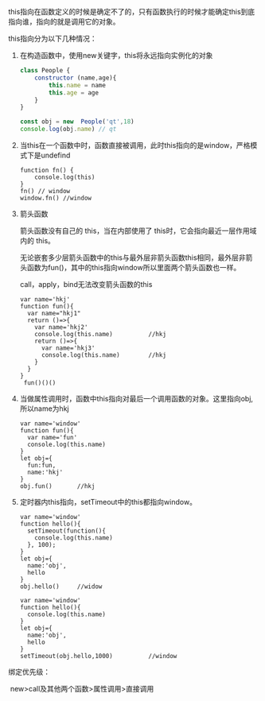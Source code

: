 this指向在函数定义的时候是确定不了的，只有函数执行的时候才能确定this到底指向谁，指向的就是调用它的对象。

this指向分为以下几种情况：

1. 在构造函数中，使用new关键字，this将永远指向实例化的对象

   ```js
   class People {
       constructor (name,age){
           this.name = name
           this.age = age
       }
   }
   
   const obj = new  People('qt',18)
   console.log(obj.name) // qt
   ```

   

2. 当this在一个函数中时，函数直接被调用，此时this指向的是window，严格模式下是undefind

   ```
   function fn() {
       console.log(this)
   }
   fn() // window
   window.fn() //window
   ```

3. 箭头函数

   箭头函数没有自己的 this，当在内部使用了 this时，它会指向最近一层作用域内的 this。

   无论嵌套多少层箭头函数中的this与最外层非箭头函数this相同，最外层非箭头函数为fun()，其中的this指向window所以里面两个箭头函数也一样。

   call，apply，bind无法改变箭头函数的this

   ```
   var name='hkj'
   function fun(){
     var name="hkj1"
     return ()=>{
       var name='hkj2'
       console.log(this.name)          //hkj
       return ()=>{
         var name='hkj3'
         console.log(this.name)        //hkj
       }
     }
   }
    fun()()()
   ```

4. 当做属性调用时，函数中this指向对最后一个调用函数的对象。这里指向obj,所以name为hkj

   ```
   var name='window'
   function fun(){
     var name='fun'
     console.log(this.name)
   }
   let obj={
     fun:fun,
     name:'hkj'
   }
   obj.fun()       //hkj
   ```

   

5. 定时器内this指向，setTimeout中的this都指向window。

   ```
   var name='window'
   function hello(){
     setTimeout(function(){
       console.log(this.name)
     }, 100);
   }
   let obj={
     name:'obj',
     hello
   }
   obj.hello()     //widow
   
   var name='window'
   function hello(){
     console.log(this.name)
   }
   let obj={
     name:'obj',
     hello
   }
   setTimeout(obj.hello,1000)          //window
   
   ```

绑定优先级：

​	new>call及其他两个函数>属性调用>直接调用